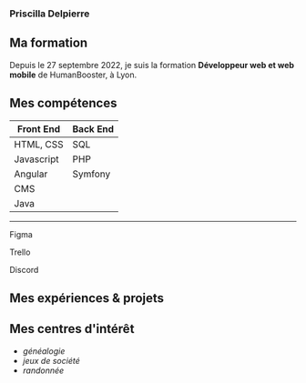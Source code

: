 ### Priscilla Delpierre

## Ma formation 

Depuis le 27 septembre 2022, je suis la formation __Développeur web et web mobile__ de HumanBooster, à Lyon. 

## Mes compétences

|   Front End        |      Back End     |
|--------------------|-------------------|
|   HTML, CSS        |      SQL          |
|   Javascript       |      PHP          |
|   Angular          |      Symfony      |
|   CMS              |                   |
|   Java             |                   |

***
<p style= "color :blue">

Figma

Trello

Discord 
</p>

## Mes expériences & projets



## Mes centres d'intérêt

* *généalogie*
* *jeux de société*
* *randonnée*

